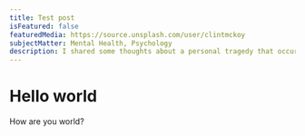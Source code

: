 ```yaml
---
title: Test post
isFeatured: false
featuredMedia: https://source.unsplash.com/user/clintmckoy
subjectMatter: Mental Health, Psychology
description: I shared some thoughts about a personal tragedy that occurred to my family.
---
```


# Hello world

How are you world?
